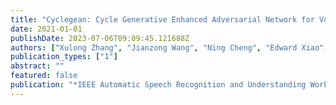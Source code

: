 ```yaml
---
title: "Cyclegean: Cycle Generative Enhanced Adversarial Network for Voice Conversion"
date: 2021-01-01
publishDate: 2023-07-06T09:09:45.121688Z
authors: ["Xulong Zhang", "Jianzong Wang", "Ning Cheng", "Edward Xiao", "Jing Xiao"]
publication_types: ["1"]
abstract: ""
featured: false
publication: "*IEEE Automatic Speech Recognition and Understanding Workshop, ASRU 2021, Cartagena, Colombia, December 13-17, 2021*"
---
```


